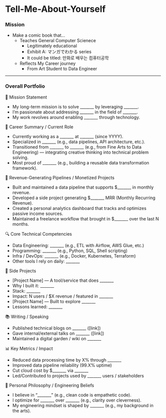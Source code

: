 # Tell-Me-About-Yourself



### Mission

- Make a comic book that...
  - Teaches General Computer Scienece
    - Legitimately educational
    - Exhibit A: マンガでわかる series
    - It could be titled: 만화로 배우는 컴퓨터공학
  - Reflects My Career journey
    - From Art Student to Data Engineer

--------------------------------------

### Overall Portfolio
🧭 Mission Statement
  - My long-term mission is to solve _______ by leveraging _______.
  - I’m passionate about addressing _______ in the field of _______.
  - My work revolves around enabling _______ through technology.

💼 Career Summary / Current Role
  - Currently working as a _______ at _______ (since YYYY).
  - Specialized in _______ (e.g., data pipelines, API architecture, etc.).
  - Transitioned from _______ to _______ (e.g., from Fine Arts to Data Engineering) — integrating creative thinking into technical problem solving.
  - Most proud of _______ (e.g., building a reusable data transformation framework).

🔁 Revenue-Generating Pipelines / Monetized Projects
  - Built and maintained a data pipeline that supports $_______ in monthly revenue.
  - Developed a side project generating $_______ MRR (Monthly Recurring Revenue).
  - Created a personal analytics dashboard that tracks and optimizes passive income sources.
  - Maintained a freelance workflow that brought in $_______ over the last N months.

🔍 Core Technical Competencies
  - Data Engineering: _______ (e.g., ETL with Airflow, AWS Glue, etc.)
  - Programming: _______ (e.g., Python, SQL, Shell scripting)
  - Infra / DevOps: _______ (e.g., Docker, Kubernetes, Terraform)
  - Other tools I rely on daily: _______

🧱 Side Projects
  - [Project Name] — A tool/service that does _______
  - Why I built it: _______
  - Stack: _______
  - Impact: N users / $X revenue / featured in _______
  - [Project Name] — Built to explore _______
  - Lessons learned: _______

📚 Writing / Speaking
  - Published technical blogs on _______ ([link])
  - Gave internal/external talks on _______ ([link])
  - Maintained a digital garden / wiki on _______

📊 Key Metrics / Impact
  - Reduced data processing time by X% through _______
  - Improved data pipeline reliability (99.X% uptime)
  - Cut cloud cost by $_______ via _______
  - Led/Contributed to projects used by _______ users / stakeholders

🧠 Personal Philosophy / Engineering Beliefs
  - I believe in “_______” (e.g., clean code is empathetic code).
  - I optimize for _______ over _______ (e.g., clarity over cleverness).
  - My engineering mindset is shaped by _______ (e.g., my background in the arts).
